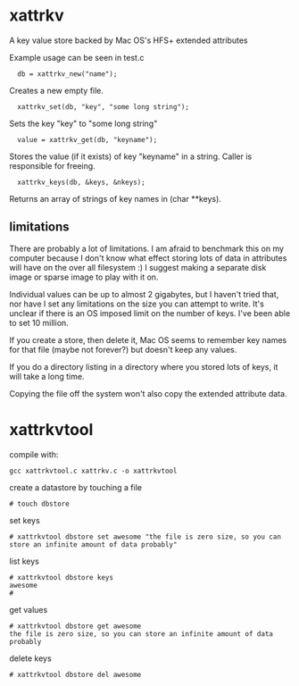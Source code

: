 xattrkv
=======

A key value store backed by Mac OS's HFS+ extended attributes

Example usage can be seen in test.c

```
  db = xattrkv_new("name");
```
Creates a new empty file.
```
  xattrkv_set(db, "key", "some long string");
```
Sets the key "key" to "some long string"
```
  value = xattrkv_get(db, "keyname");
```
Stores the value (if it exists) of key "keyname" in a string. Caller is responsible for freeing.
```
  xattrkv_keys(db, &keys, &nkeys);
```
Returns an array of strings of key names in (char **keys).

limitations
-----------
There are probably a lot of limitations. I am afraid to benchmark this on my computer because I don't know what effect storing lots of data in attributes will have on the over all filesystem :) I suggest making a separate disk image or sparse image to play with it on.

Individual values can be up to almost 2 gigabytes, but I haven't tried that, nor have I set any limitations on the size you can attempt to write. It's unclear if there is an OS imposed limit on the number of keys. I've been able to set 10 million.

If you create a store, then delete it, Mac OS seems to remember key names for that file (maybe not forever?) but doesn't keep any values.

If you do a directory listing in a directory where you stored lots of keys, it will take a long time.

Copying the file off the system won't also copy the extended attribute data.

xattrkvtool
===========
compile with:
```
gcc xattrkvtool.c xattrkv.c -o xattrkvtool
```

create a datastore by touching a file
```
# touch dbstore 
```

set keys
```
# xattrkvtool dbstore set awesome "the file is zero size, so you can store an infinite amount of data probably"
```

list keys
```
# xattrkvtool dbstore keys
awesome
#
```

get values
```
# xattrkvtool dbstore get awesome
the file is zero size, so you can store an infinite amount of data probably
```

delete keys
```
# xattrkvtool dbstore del awesome
```
